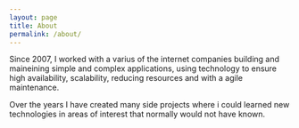 ```yaml
---
layout: page
title: About
permalink: /about/
---
```

Since 2007, I worked with a varius of the internet companies building and maineining simple and complex applications, using technology to ensure high availability, scalability, reducing resources and with a agile maintenance.

Over the years I have created many side projects where i could learned new technologies in areas of interest that normally would not have known.
